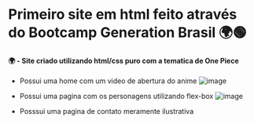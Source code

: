 # Primeiro site em html feito através do Bootcamp Generation Brasil 🌍🟢


 #### 🌍 - Site criado utilizando html/css puro com a tematica de One Piece
 * Possui uma home com um video de abertura do anime
  ![image](https://user-images.githubusercontent.com/100168699/201542315-b6d26d78-e821-466c-a214-1d610ae2f675.png)

 * Possui uma pagina com os personagens utilizando flex-box
![image](https://user-images.githubusercontent.com/100168699/201542429-ce683613-e1a2-42b8-b6a3-4b468b0b32fc.png)

 * Posssui uma pagina de contato meramente ilustrativa

 
